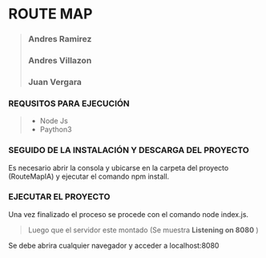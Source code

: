 # ROUTE MAP
> ### Andres Ramirez
> ### Andres Villazon
> ### Juan Vergara


### REQUSITOS PARA EJECUCIÓN

> - Node Js
> - Paython3

### SEGUIDO DE LA INSTALACIÓN Y DESCARGA DEL PROYECTO

Es necesario abrir la consola y ubicarse en la carpeta del proyecto (RouteMapIA) y ejecutar el comando npm install.

### EJECUTAR EL PROYECTO

Una vez finalizado el proceso se procede con el comando node index.js.

> Luego que el servidor este montado (Se muestra **Listening on 8080** )

Se debe abrira cualquier navegador y acceder a localhost:8080 



